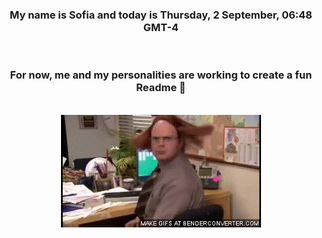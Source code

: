 


<div align="center">
<h3 >My name is Sofia and today is Thursday, 2 September, 06:48 GMT-4</h3><br>
<h3 >For now, me and my personalities are working to create a fun Readme 👋
</h3><br>
<img src='img/dwight.gif' alt='working...'/>
</div>
